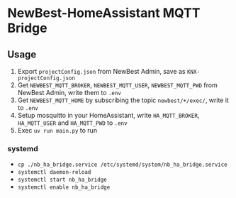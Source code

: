 # NewBest-HomeAssistant MQTT Bridge

## Usage
1. Export `projectConfig.json` from NewBest Admin, save as `KNX-projectConfig.json`
2. Get `NEWBEST_MQTT_BROKER`, `NEWBEST_MQTT_USER`, `NEWBEST_MQTT_PWD` from NewBest Admin, write them to `.env`
3. Get `NEWBEST_MQTT_HOME` by subscribing the topic `newbest/+/exec/`, write it to `.env`
4. Setup mosquitto in your HomeAssistant, write `HA_MQTT_BROKER`, `HA_MQTT_USER` and `HA_MQTT_PWD` to `.env`
5. Exec `uv run main.py` to run

### systemd
- `cp ./nb_ha_bridge.service /etc/systemd/system/nb_ha_bridge.service`
- `systemctl daemon-reload`
- `systemctl start nb_ha_bridge`
- `systemctl enable nb_ha_bridge`
